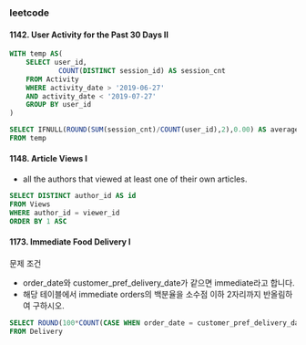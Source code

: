 ### leetcode 
#### 1142. User Activity for the Past 30 Days II

```sql
WITH temp AS(
    SELECT user_id, 
            COUNT(DISTINCT session_id) AS session_cnt 
    FROM Activity
    WHERE activity_date > '2019-06-27' 
    AND activity_date < '2019-07-27'
    GROUP BY user_id 
)

SELECT IFNULL(ROUND(SUM(session_cnt)/COUNT(user_id),2),0.00) AS average_sessions_per_user
FROM temp 
```

#### 1148. Article Views I
*  all the authors that viewed at least one of their own articles.

```sql
SELECT DISTINCT author_id AS id
FROM Views 
WHERE author_id = viewer_id
ORDER BY 1 ASC 
```

#### 1173. Immediate Food Delivery I
문제 조건 
* order_date와 customer_pref_delivery_date가 같으면 immediate라고 합니다. 
* 해당 테이블에서 immediate orders의 백분율을 소수점 이하 2자리까지 반올림하여 구하시오. 
```sql
SELECT ROUND(100*COUNT(CASE WHEN order_date = customer_pref_delivery_date THEN delivery_id ELSE NULL END)/COUNT(*),2) AS immediate_percentage
FROM Delivery 
```
